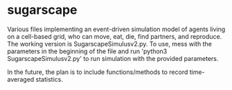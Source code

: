 # sugarscape
Various files implementing an event-driven simulation model of agents living on a cell-based grid, who can move, eat, die, find partners, and reproduce.
The working version is SugarscapeSimulusv2.py.
To use, mess with the parameters in the beginning of the file and run 'python3 SugarscapeSimulusv2.py' to run simulation with the provided parameters.

In the future, the plan is to include functions/methods to record time-averaged statistics.
